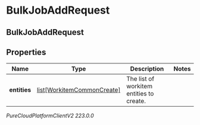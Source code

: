 # BulkJobAddRequest

## BulkJobAddRequest

## Properties

|Name | Type | Description | Notes|
|------------ | ------------- | ------------- | -------------|
| **entities** | [list[WorkitemCommonCreate]](WorkitemCommonCreate) | The list of workitem entities to create. | |



_PureCloudPlatformClientV2 223.0.0_
